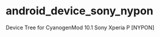 android_device_sony_nypon
====================

Device Tree for CyanogenMod 10.1 Sony Xperia P [NYPON]
